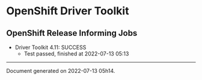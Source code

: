 
OpenShift Driver Toolkit
========================

OpenShift Release Informing Jobs
--------------------------------



* Driver Toolkit 4.11: SUCCESS
  - Test passed, finished at 2022-07-13 05:13






---
Document generated on 2022-07-13 05h14.
